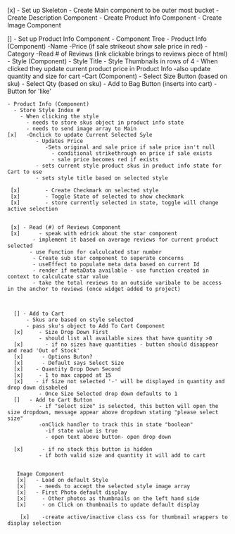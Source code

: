 [x] - Set up Skeleton
      - Create Main component to be outer most bucket
          - Create Description Component
          - Create Product Info Component
          - Create Image Component

[] - Set up Product Info Component
    - Component Tree
      - Product Info (Component)
        -Name
        -Price (if sale strikeout show sale price in red)
        -Category
        -Read # of Reviews (link clickable brings to reviews piece of html)
      - Style (Component)
        - Style Title
          - Style Thumbnails in rows of 4
            - When clicked they update current product price in Product Info
            -also update quantity and size for cart
      -Cart (Component)
        - Select Size Button (based on sku)
        - Select Qty (based on sku)
        - Add to Bag Button (inserts into cart)
        - Button for 'like'

    - Product Info (Component)
      - Store Style Index #
        - When clicking the style
          - needs to store skus object in product info state
          - needs to send image array to Main
    [x]   -Onclick to update Current Selected Syle
             - Updates Price
                -Sets original and sale price if sale price isn't null
                  - conditional strikethrough on price if sale exists
                  - sale price becomes red if exists
             - sets current style product skus in product info state for Cart to use
             - sets style title based on selected style

     [x]        - Create Checkmark on selected style
     [x]        - Toggle State of selected to show checkmark
     [x]        - store currently selected in state, toggle will change active selection


     [x] - Read (#) of Reviews Component
     [x]      - speak with edrick about the star component
            - implement it based on average reviews for current product selected
           - use Function for calculcated star number
            - Create sub star component to seperate concerns
            - useEffect to populate meta data based on current Id
            - render if metaData available - use function created in context to calculcate star value
            - take the total reviews to an outside varibale to be access in the anchor to reviews (once widget added to project)



      [] - Add to Cart
          - Skus are based on style selected
          - pass sku's object to Add To Cart Component
      [x]     - Size Drop Down First
              - should list all available sizes that have quantity >0
      [x]       - if no sizes have quantities - button should disappear and read 'Out of Stock'
      [x]      - Options Buton?
      [x]      - Default says Select Size
      [x]    - Quantity Drop Down Second
      [x]     - 1 to max capped at 15
      [x]    - if Size not selected '-' will be displayed in quantity and drop down disabeled
              - Once Size Selected drop down defaults to 1
      []   - Add to Cart Button
              - if "select size" is selected, this button will open the size dropdown, message appear above dropdown stating "please select size"
              -onClick handler to track this in state "boolean"
                -if state value is true
                - open text above button- open drop down

      [x]      - if no stock this button is hidden
              - if both valid size and quantity it will add to cart


       Image Component
       [x]   - Load on default Style
       [x]    - needs to accept the selected style image array
       [x]   - First Photo default display
       [x]     - Other photos as thumbnails on the left hand side
       [x]     - on Click on thumbnails to update default display

        [x]    -create active/inactive class css for thumbnail wrappers to display selection